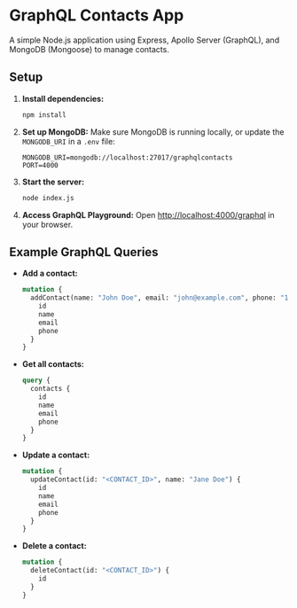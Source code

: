 # GraphQL Contacts App

A simple Node.js application using Express, Apollo Server (GraphQL), and MongoDB (Mongoose) to manage contacts.

## Setup

1. **Install dependencies:**
   ```bash
   npm install
   ```

2. **Set up MongoDB:**
   Make sure MongoDB is running locally, or update the `MONGODB_URI` in a `.env` file:
   ```env
   MONGODB_URI=mongodb://localhost:27017/graphqlcontacts
   PORT=4000
   ```

3. **Start the server:**
   ```bash
   node index.js
   ```

4. **Access GraphQL Playground:**
   Open [http://localhost:4000/graphql](http://localhost:4000/graphql) in your browser.

## Example GraphQL Queries

- **Add a contact:**
  ```graphql
  mutation {
    addContact(name: "John Doe", email: "john@example.com", phone: "1234567890") {
      id
      name
      email
      phone
    }
  }
  ```

- **Get all contacts:**
  ```graphql
  query {
    contacts {
      id
      name
      email
      phone
    }
  }
  ```

- **Update a contact:**
  ```graphql
  mutation {
    updateContact(id: "<CONTACT_ID>", name: "Jane Doe") {
      id
      name
      email
      phone
    }
  }
  ```

- **Delete a contact:**
  ```graphql
  mutation {
    deleteContact(id: "<CONTACT_ID>") {
      id
    }
  }
  ``` 